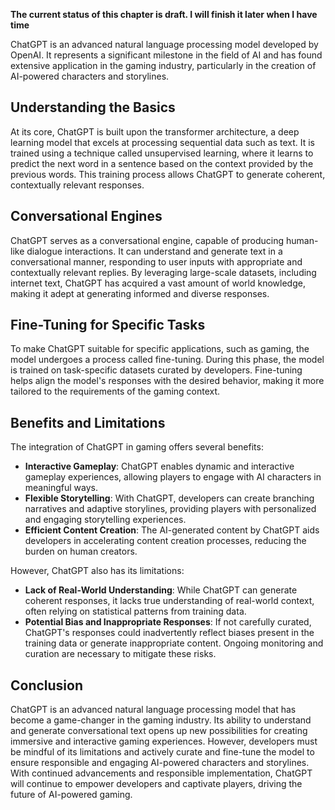 **The current status of this chapter is draft. I will finish it later when I have time**

ChatGPT is an advanced natural language processing model developed by OpenAI. It represents a significant milestone in the field of AI and has found extensive application in the gaming industry, particularly in the creation of AI-powered characters and storylines.

Understanding the Basics
------------------------

At its core, ChatGPT is built upon the transformer architecture, a deep learning model that excels at processing sequential data such as text. It is trained using a technique called unsupervised learning, where it learns to predict the next word in a sentence based on the context provided by the previous words. This training process allows ChatGPT to generate coherent, contextually relevant responses.

Conversational Engines
----------------------

ChatGPT serves as a conversational engine, capable of producing human-like dialogue interactions. It can understand and generate text in a conversational manner, responding to user inputs with appropriate and contextually relevant replies. By leveraging large-scale datasets, including internet text, ChatGPT has acquired a vast amount of world knowledge, making it adept at generating informed and diverse responses.

Fine-Tuning for Specific Tasks
------------------------------

To make ChatGPT suitable for specific applications, such as gaming, the model undergoes a process called fine-tuning. During this phase, the model is trained on task-specific datasets curated by developers. Fine-tuning helps align the model's responses with the desired behavior, making it more tailored to the requirements of the gaming context.

Benefits and Limitations
------------------------

The integration of ChatGPT in gaming offers several benefits:

* **Interactive Gameplay**: ChatGPT enables dynamic and interactive gameplay experiences, allowing players to engage with AI characters in meaningful ways.
* **Flexible Storytelling**: With ChatGPT, developers can create branching narratives and adaptive storylines, providing players with personalized and engaging storytelling experiences.
* **Efficient Content Creation**: The AI-generated content by ChatGPT aids developers in accelerating content creation processes, reducing the burden on human creators.

However, ChatGPT also has its limitations:

* **Lack of Real-World Understanding**: While ChatGPT can generate coherent responses, it lacks true understanding of real-world context, often relying on statistical patterns from training data.
* **Potential Bias and Inappropriate Responses**: If not carefully curated, ChatGPT's responses could inadvertently reflect biases present in the training data or generate inappropriate content. Ongoing monitoring and curation are necessary to mitigate these risks.

Conclusion
----------

ChatGPT is an advanced natural language processing model that has become a game-changer in the gaming industry. Its ability to understand and generate conversational text opens up new possibilities for creating immersive and interactive gaming experiences. However, developers must be mindful of its limitations and actively curate and fine-tune the model to ensure responsible and engaging AI-powered characters and storylines. With continued advancements and responsible implementation, ChatGPT will continue to empower developers and captivate players, driving the future of AI-powered gaming.
